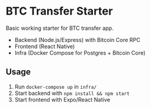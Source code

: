 # BTC Transfer Starter

Basic working starter for BTC transfer app.

- Backend (Node.js/Express) with Bitcoin Core RPC
- Frontend (React Native)
- Infra (Docker Compose for Postgres + Bitcoin Core)

## Usage
1. Run `docker-compose up` in `infra/`
2. Start backend with `npm install && npm start`
3. Start frontend with Expo/React Native
